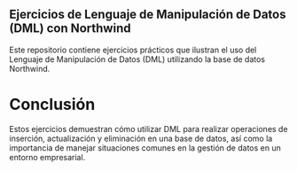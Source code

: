 ## Ejercicios de Lenguaje de Manipulación de Datos (DML) con Northwind

Este repositorio contiene ejercicios prácticos que ilustran el uso del Lenguaje de Manipulación de Datos (DML) utilizando la base de datos Northwind.

# Conclusión
Estos ejercicios demuestran cómo utilizar DML para realizar operaciones de inserción, actualización y eliminación en una base de datos, así como la importancia de manejar situaciones comunes en la gestión de datos en un entorno empresarial.


